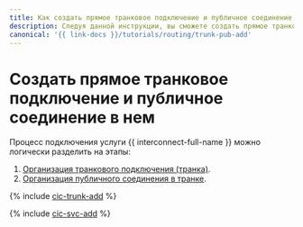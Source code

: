 ```yaml
---
title: Как создать прямое транковое подключение и публичное соединение в нем в {{ interconnect-full-name }}
description: Следуя данной инструкции, вы сможете создать прямое транковое подключение и публичное соединение в нем.
canonical: '{{ link-docs }}/tutorials/routing/trunk-pub-add'
---
```


# Создать прямое транковое подключение и публичное соединение в нем

Процесс подключения услуги {{ interconnect-full-name }} можно логически разделить на этапы:

1. [Организация транкового подключения (транка)](#trunk-create).
1. [Организация публичного соединения в транке](#pub-create).

{% include [cic-trunk-add](../../_tutorials/routing/trunk-add.md) %}

{% include [cic-svc-add](../../_tutorials/routing/pub-add.md) %}
